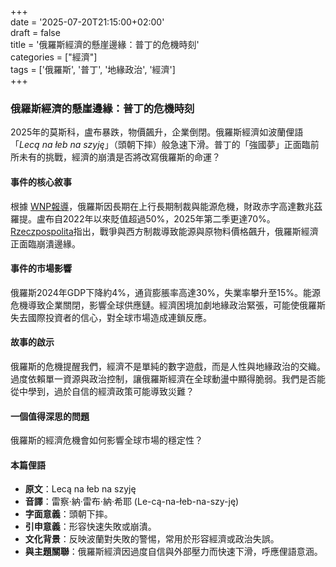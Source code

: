 +++  
date = '2025-07-20T21:15:00+02:00'  
draft = false  
title = '俄羅斯經濟的懸崖邊緣：普丁的危機時刻'  
categories = ["經濟"]  
tags = ['俄羅斯', '普丁', '地緣政治', '經濟']  
+++

### 俄羅斯經濟的懸崖邊緣：普丁的危機時刻

2025年的莫斯科，盧布暴跌，物價飆升，企業倒閉。俄羅斯經濟如波蘭俚語「*Lecą na łeb na szyję*」（頭朝下摔）般急速下滑。普丁的「強國夢」正面臨前所未有的挑戰，經濟的崩潰是否將改寫俄羅斯的命運？

#### 事件的核心敘事
根據 [WNP報導](https://www.wnp.pl/rynki/rosja-nad-przepascia-koncza-sie-pieniadze-sytuacja-jest-dramatyczna,965306.html)，俄羅斯因長期在上行長期制裁與能源危機，財政赤字高達數兆茲羅提。盧布自2022年以來貶值超過50%，2025年第二季更達70%。[Rzeczpospolita](https://www.rp.pl/konflikty-zbrojne/art42727031-putinomika-czyli-jak-rosyjska-gospodarka-zaczyna-dolowac)指出，戰爭與西方制裁導致能源與原物料價格飆升，俄羅斯經濟正面臨崩潰邊緣。

#### 事件的市場影響
俄羅斯2024年GDP下降約4%，通貨膨脹率高達30%，失業率攀升至15%。能源危機導致企業關閉，影響全球供應鏈。經濟困境加劇地緣政治緊張，可能使俄羅斯失去國際投資者的信心，對全球市場造成連鎖反應。

#### 故事的啟示
俄羅斯的危機提醒我們，經濟不是單純的數字遊戲，而是人性與地緣政治的交織。過度依賴單一資源與政治控制，讓俄羅斯經濟在全球動盪中顯得脆弱。我們是否能從中學到，過於自信的經濟政策可能導致災難？

#### 一個值得深思的問題
俄羅斯的經濟危機會如何影響全球市場的穩定性？

#### 本篇俚語
- **原文**：Lecą na łeb na szyję  
- **音譯**：雷察·納·雷布·納·希耶 (Le-cą-na-łeb-na-szy-ję)  
- **字面意義**：頭朝下摔。  
- **引申意義**：形容快速失敗或崩潰。  
- **文化背景**：反映波蘭對失敗的警惕，常用於形容經濟或政治失誤。  
- **與主題關聯**：俄羅斯經濟因過度自信與外部壓力而快速下滑，呼應俚語意涵。